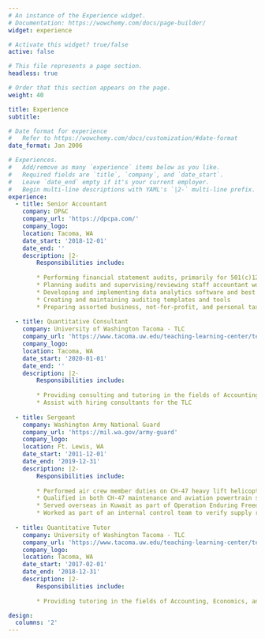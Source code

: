 ```yaml
---
# An instance of the Experience widget.
# Documentation: https://wowchemy.com/docs/page-builder/
widget: experience

# Activate this widget? true/false
active: false

# This file represents a page section.
headless: true

# Order that this section appears on the page.
weight: 40

title: Experience
subtitle:

# Date format for experience
#   Refer to https://wowchemy.com/docs/customization/#date-format
date_format: Jan 2006

# Experiences.
#   Add/remove as many `experience` items below as you like.
#   Required fields are `title`, `company`, and `date_start`.
#   Leave `date_end` empty if it's your current employer.
#   Begin multi-line descriptions with YAML's `|2-` multi-line prefix.
experience:
  - title: Senior Accountant
    company: DP&C
    company_url: 'https://dpcpa.com/'
    company_logo: 
    location: Tacoma, WA
    date_start: '2018-12-01'
    date_end: ''
    description: |2-
        Responsibilities include:
        
        * Performing financial statement audits, primarily for 501(c)12 and 501(c)3 entities
        * Planning audits and supervising/reviewing staff accountant work
        * Developing and implementing data analytics software and best practices
        * Creating and maintaining auditing templates and tools 
        * Preparing assorted business, not-for-profit, and personal tax returns
        
  - title: Quantitative Consultant
    company: University of Washington Tacoma - TLC
    company_url: 'https://www.tacoma.uw.edu/teaching-learning-center/teaching-learning-center'
    company_logo: 
    location: Tacoma, WA
    date_start: '2020-01-01'
    date_end: ''
    description: |2-
        Responsibilities include:
        
        * Providing consulting and tutoring in the fields of Accounting, Economics, and Business
        * Assist with hiring consultants for the TLC
        
  - title: Sergeant
    company: Washington Army National Guard
    company_url: 'https://mil.wa.gov/army-guard'
    company_logo: 
    location: Ft. Lewis, WA
    date_start: '2011-12-01'
    date_end: '2019-12-31'
    description: |2-
        Responsibilities include:
        
        * Performed air crew member duties on CH-47 heavy lift helicopters
        * Qualified in both CH-47 maintenance and aviation powertrain systems
        * Served overseas in Kuwait as part of Operation Enduring Freedom - Spartan Shield
        * Worked as part of an internal control team to verify supply regulations were followed and enforced
        
  - title: Quantitative Tutor
    company: University of Washington Tacoma - TLC
    company_url: 'https://www.tacoma.uw.edu/teaching-learning-center/teaching-learning-center'
    company_logo: 
    location: Tacoma, WA
    date_start: '2017-02-01'
    date_end: '2018-12-31'
    description: |2-
        Responsibilities include:
        
        * Providing tutoring in the fields of Accounting, Economics, and Business

design:
  columns: '2'
---
```

